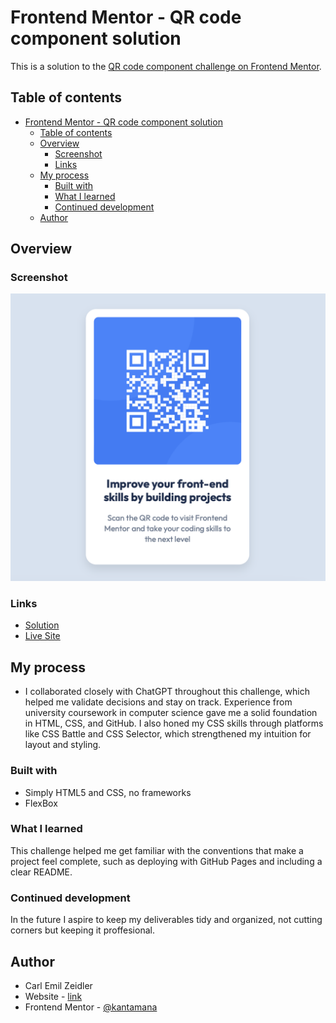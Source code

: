 # Frontend Mentor - QR code component solution

This is a solution to the [QR code component challenge on Frontend Mentor](https://www.frontendmentor.io/challenges/qr-code-component-iux_sIO_H).

## Table of contents
- [Frontend Mentor - QR code component solution](#frontend-mentor---qr-code-component-solution)
  - [Table of contents](#table-of-contents)
  - [Overview](#overview)
    - [Screenshot](#screenshot)
    - [Links](#links)
  - [My process](#my-process)
    - [Built with](#built-with)
    - [What I learned](#what-i-learned)
    - [Continued development](#continued-development)
  - [Author](#author)

## Overview

### Screenshot

![](images/solution.png)

### Links

- [Solution](https://github.com/kantamana/Frontend-Mentor-qr-component)
- [Live Site](https://kantamana.github.io/Frontend-Mentor-qr-component/)

## My process

- I collaborated closely with ChatGPT throughout this challenge, which helped me validate decisions and stay on track. Experience from university coursework in computer science gave me a solid foundation in HTML, CSS, and GitHub. I also honed my CSS skills through platforms like CSS Battle and CSS Selector, which strengthened my intuition for layout and styling.


### Built with

- Simply HTML5 and CSS, no frameworks
- FlexBox

### What I learned

This challenge helped me get familiar with the conventions that make a project feel complete, such as deploying with GitHub Pages and including a clear README.

### Continued development

In the future I aspire to keep my deliverables tidy and organized, not cutting corners but keeping it proffesional. 

## Author
- Carl Emil Zeidler
- Website - [link](https://poetic-tanuki-902200.netlify.app)
- Frontend Mentor - [@kantamana](https://www.frontendmentor.io/profile/kantamana)


